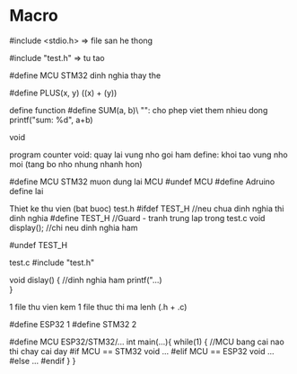 # Macro

#include <stdio.h> => file san he thong

#include "test.h" => tu tao

#define MCU STM32   dinh nghia thay the

#define PLUS(x, y) ((x) + (y))

define function
#define SUM(a, b)\    "\": cho phep viet them nhieu dong
printf("sum: %d", a+b)

void

program counter
void: quay lai vung nho goi ham
define: khoi tao vung nho moi (tang bo nho nhung nhanh hon)

#define MCU STM32   muon dung lai MCU
#undef MCU
#define Adruino     define lai

Thiet ke thu vien (bat buoc)
test.h
#ifdef TEST_H     //neu chua dinh nghia thi dinh nghia
#define TEST_H
//Guard - tranh trung lap trong test.c
void display(); //chi neu dinh nghia ham

#undef TEST_H

test.c
#include "test.h"

void dislay() {    //dinh nghia ham
    printf("...)  
}

1 file thu vien kem 1 file thuc thi ma lenh (.h + .c)

#define ESP32    1
#define STM32    2

#define MCU ESP32/STM32/... 
int main(...){ 
    while(1) {   //MCU bang cai nao thi chay cai day
        #if MCU == STM32
            void ...
        #elif MCU == ESP32
            void ...
        #else
        ...
        #endif
    }
}

